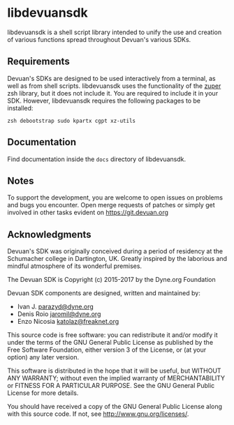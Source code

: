 libdevuansdk
============

libdevuansdk is a shell script library intended to unify the use and
creation of various functions spread throughout Devuan's various SDKs.

## Requirements

Devuan's SDKs are designed to be used interactively from a terminal, as
well as from shell scripts. libdevuansdk uses the functionality of the
[zuper](https://github.com/dyne/zuper) zsh library, but it does not include
it. You are required to include it in your SDK. However, libdevuansdk
requires the following packages to be installed:

```
zsh debootstrap sudo kpartx cgpt xz-utils
```

## Documentation

Find documentation inside the `docs` directory of libdevuansdk.

## Notes

To support the development, you are welcome to open issues on problems and
bugs you encounter. Open merge requests of patches or simply get involved
in other tasks evident on <https://git.devuan.org>

## Acknowledgments

Devuan's SDK was originally conceived during a period of residency at the
Schumacher college in Dartington, UK. Greatly inspired by the laborious and
mindful atmosphere of its wonderful premises.

The Devuan SDK is Copyright (c) 2015-2017 by the Dyne.org Foundation

Devuan SDK components are designed, written and maintained by:

- Ivan J. <parazyd@dyne.org>
- Denis Roio <jaromil@dyne.org>
- Enzo Nicosia <katolaz@freaknet.org>

This source code is free software: you can redistribute it and/or modify it
under the terms of the GNU General Public License as published by the Free
Software Foundation, either version 3 of the License, or (at your option)
any later version.

This software is distributed in the hope that it will be useful, but
WITHOUT ANY WARRANTY; without even the implied warranty of MERCHANTABILITY
or FITNESS FOR A PARTICULAR PURPOSE. See the GNU General Public License for
more details.

You should have received a copy of the GNU General Public License along
with this source code. If not, see <http://www.gnu.org/licenses/>.

